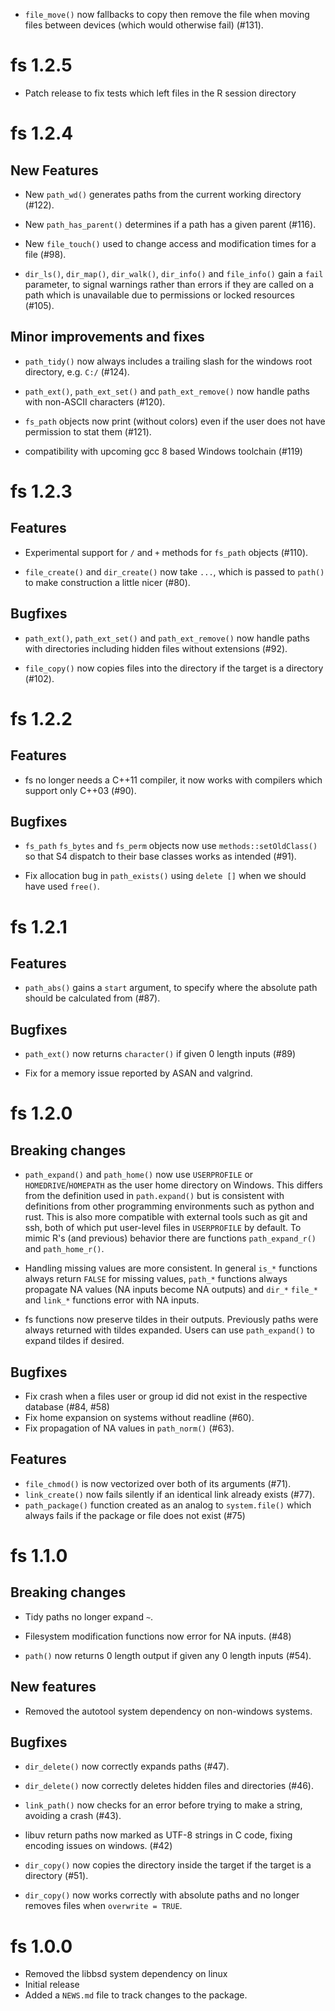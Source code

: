 * `file_move()` now fallbacks to copy then remove the file when moving files
  between devices (which would otherwise fail) (#131).

# fs 1.2.5

* Patch release to fix tests which left files in the R session directory

# fs 1.2.4

## New Features

* New `path_wd()` generates paths from the current working directory (#122).

* New `path_has_parent()` determines if a path has a given parent (#116).

* New `file_touch()` used to change access and modification times for a file (#98).

* `dir_ls()`, `dir_map()`, `dir_walk()`, `dir_info()` and `file_info()` gain a
  `fail` parameter, to signal warnings rather than errors if they are called on
  a path which is unavailable due to permissions or locked resources (#105).

## Minor improvements and fixes

* `path_tidy()` now always includes a trailing slash for the windows root
  directory, e.g. `C:/` (#124).

* `path_ext()`, `path_ext_set()` and `path_ext_remove()` now handle paths with
  non-ASCII characters (#120).

* `fs_path` objects now print (without colors) even if the user does not have
  permission to stat them (#121).

* compatibility with upcoming gcc 8 based Windows toolchain (#119)

# fs 1.2.3

## Features

* Experimental support for `/` and `+` methods for `fs_path` objects (#110).

* `file_create()` and `dir_create()` now take `...`, which is passed to
  `path()` to make construction a little nicer (#80).

## Bugfixes

* `path_ext()`, `path_ext_set()` and `path_ext_remove()` now handle paths with
  directories including hidden files without extensions (#92).

* `file_copy()` now copies files into the directory if the target is a
  directory (#102).

# fs 1.2.2

## Features

* fs no longer needs a C++11 compiler, it now works with compilers which
  support only C++03 (#90).

## Bugfixes

* `fs_path` `fs_bytes` and `fs_perm` objects now use `methods::setOldClass()`
  so that S4 dispatch to their base classes works as intended (#91).

* Fix allocation bug in `path_exists()` using `delete []` when we should have
  used `free()`.

# fs 1.2.1

## Features

* `path_abs()` gains a `start` argument, to specify where the absolute path
  should be calculated from (#87).

## Bugfixes

* `path_ext()` now returns `character()` if given 0 length inputs (#89)

* Fix for a memory issue reported by ASAN and valgrind.

# fs 1.2.0

## Breaking changes

* `path_expand()` and `path_home()` now use `USERPROFILE` or
  `HOMEDRIVE`/`HOMEPATH` as the user home directory on Windows. This differs
  from the definition used in `path.expand()` but is consistent with
  definitions from other programming environments such as python and rust. This
  is also more compatible with external tools such as git and ssh, both of
  which put user-level files in `USERPROFILE` by default. To mimic R's (and
  previous) behavior there are functions `path_expand_r()` and `path_home_r()`.

* Handling missing values are more consistent. In general `is_*` functions
  always return `FALSE` for missing values, `path_*` functions always propagate
  NA values (NA inputs become NA outputs) and `dir_*` `file_*` and `link_*`
  functions error with NA inputs.

* fs functions now preserve tildes in their outputs. Previously paths were
  always returned with tildes expanded. Users can use `path_expand()` to expand
  tildes if desired.

## Bugfixes

* Fix crash when a files user or group id did not exist in the respective
  database (#84, #58)
* Fix home expansion on systems without readline (#60).
* Fix propagation of NA values in `path_norm()` (#63).

## Features

* `file_chmod()` is now vectorized over both of its arguments (#71).
* `link_create()` now fails silently if an identical link already exists (#77).
* `path_package()` function created as an analog to `system.file()` which
  always fails if the package or file does not exist (#75)

# fs 1.1.0

## Breaking changes

* Tidy paths no longer expand `~`.

* Filesystem modification functions now error for NA inputs. (#48)

* `path()` now returns 0 length output if given any 0 length inputs (#54).

## New features

* Removed the autotool system dependency on non-windows systems.

## Bugfixes

* `dir_delete()` now correctly expands paths (#47).

* `dir_delete()` now correctly deletes hidden files and directories (#46).

* `link_path()` now checks for an error before trying to make a string,
  avoiding a crash (#43).

* libuv return paths now marked as UTF-8 strings in C code, fixing encoding
  issues on windows. (#42)

* `dir_copy()` now copies the directory inside the target if the target is a
  directory (#51).

* `dir_copy()` now works correctly with absolute paths and no longer removes
  files when `overwrite = TRUE`.

# fs 1.0.0

* Removed the libbsd system dependency on linux
* Initial release
* Added a `NEWS.md` file to track changes to the package.
